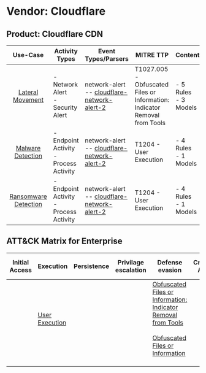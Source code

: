 Vendor: Cloudflare
==================
Product: Cloudflare CDN
-----------------------
|                              Use-Case                               | Activity Types                            | Event Types/Parsers                                                                                            | MITRE TTP                                                                     | Content                   |
|:-------------------------------------------------------------------:| ----------------------------------------- | -------------------------------------------------------------------------------------------------------------- | ----------------------------------------------------------------------------- | ------------------------- |
|     [Lateral Movement](../UseCases/usecase_lateral_movement.md)     | - Network Alert<br>- Security Alert       |  network-alert<br> -- [cloudflare-network-alert-2](../Parsers/parserContent_cloudflare-network-alert-2.md)<br> | T1027.005 - Obfuscated Files or Information: Indicator Removal from Tools<br> |  - 5 Rules<br> - 3 Models |
|    [Malware Detection](../UseCases/usecase_malware_detection.md)    | - Endpoint Activity<br>- Process Activity |  network-alert<br> -- [cloudflare-network-alert-2](../Parsers/parserContent_cloudflare-network-alert-2.md)<br> | T1204 - User Execution<br>                                                    |  - 4 Rules<br> - 1 Models |
| [Ransomware Detection](../UseCases/usecase_ransomware_detection.md) | - Endpoint Activity<br>- Process Activity |  network-alert<br> -- [cloudflare-network-alert-2](../Parsers/parserContent_cloudflare-network-alert-2.md)<br> | T1204 - User Execution<br>                                                    |  - 4 Rules<br> - 1 Models |

ATT&CK Matrix for Enterprise
----------------------------
| Initial Access | Execution                                                           | Persistence | Privilage escalation | Defense evasion                                                                                                                                                                                            | Credential Access | Discovery | Lateral Movement | Collection | Command and Control | Exfiltration | Impact |
| -------------- | ------------------------------------------------------------------- | ----------- | -------------------- | ---------------------------------------------------------------------------------------------------------------------------------------------------------------------------------------------------------- | ----------------- | --------- | ---------------- | ---------- | ------------------- | ------------ | ------ |
|                | [User Execution](https://attack.mitre.org/techniques/T1204)<br><br> |             |                      | [Obfuscated Files or Information: Indicator Removal from Tools](https://attack.mitre.org/techniques/T1027/005)<br><br>[Obfuscated Files or Information](https://attack.mitre.org/techniques/T1027)<br><br> |                   |           |                  |            |                     |              |        |